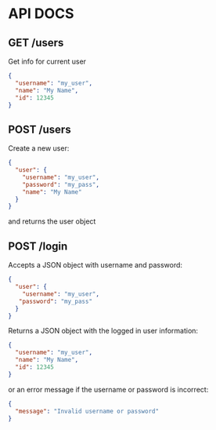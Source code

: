 # API DOCS

## GET /users

Get info for current user

```json
{ 
  "username": "my_user",
  "name": "My Name",
  "id": 12345
}

```

## POST /users

Create a new user:

```json
{
  "user": {
    "username": "my_user",
    "password": "my_pass",
    "name": "My Name"
  }
}
```

and returns the user object

## POST /login 

Accepts a JSON object with username and password:

```json
{
  "user": {
    "username": "my_user",
   "password": "my_pass"
  }
}
```

Returns a JSON object with the logged in user information:

```json
{ 
  "username": "my_user",
  "name": "My Name",
  "id": 12345
}
```

or an error message if the username or password is incorrect:

```json
{ 
  "message": "Invalid username or password"
}
```
